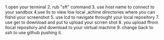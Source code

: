 1.open  your terminal
2. rub "sft" command
3. use host name to connect to your sandbox
4.use lls to view low local ,achine directories where you can fidnd your screenshot
5. use lcd to navigate throught your local repository
7. use get to download and put to upload your scrren shot
8. you upload ffrom llocal repository and download to your viirtual machine
9. change back to ssh to use github pushing it.
